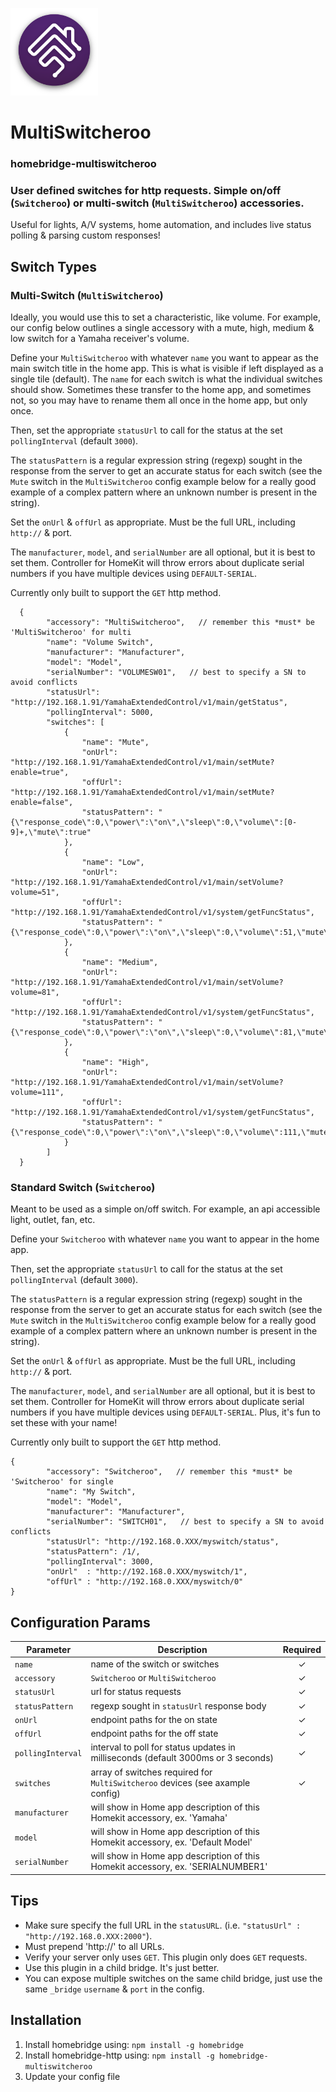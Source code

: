 <p align="left">
  <a href="https://homebridge.io"><img src="https://raw.githubusercontent.com/homebridge/branding/master/logos/homebridge-color-round-stylized.png" height="140"></a>
</p>

# **MultiSwitcheroo**

### homebridge-multiswitcheroo

### User defined switches for http requests. Simple on/off (`Switcheroo`) or multi-switch (`MultiSwitcheroo`) accessories. 
Useful for lights, A/V systems, home automation, and includes live status polling & parsing custom responses!



## Switch Types



### Multi-Switch (`MultiSwitcheroo`)
Ideally, you would use this to set a characteristic, like volume. For example, our config below outlines a single accessory with a mute, high, medium & low switch for a Yamaha receiver's volume.

Define your `MultiSwitcheroo` with whatever `name` you want to appear as the main switch title in the home app. This is what is visible if left displayed as a single tile (default). The `name` for each switch is what the individual switches should show. Sometimes these transfer to the home app, and sometimes not, so you may have to rename them all once in the home app, but only once. 

Then, set the appropriate `statusUrl` to call for the status at the set `pollingInterval` (default `3000`).

The `statusPattern` is a regular expression string (regexp) sought in the response from the server to get an accurate status for each switch (see the `Mute` switch in the `MultiSwitcheroo` config example below for a really good example of a complex pattern where an unknown number is present in the string).

Set the `onUrl` & `offUrl` as appropriate. Must be the full URL, including `http://` & port.

The `manufacturer`, `model`, and `serialNumber` are all optional, but it is best to set them. Controller for HomeKit will throw errors about duplicate serial numbers if you have multiple devices using `DEFAULT-SERIAL`. 

Currently only built to support the `GET` http method. 

```
  {
        "accessory": "MultiSwitcheroo",   // remember this *must* be 'MultiSwitcheroo' for multi
        "name": "Volume Switch",
        "manufacturer": "Manufacturer",
        "model": "Model",
        "serialNumber": "VOLUMESW01",   // best to specify a SN to avoid conflicts
        "statusUrl": "http://192.168.1.91/YamahaExtendedControl/v1/main/getStatus",
        "pollingInterval": 5000,
        "switches": [
            {
                "name": "Mute",
                "onUrl": "http://192.168.1.91/YamahaExtendedControl/v1/main/setMute?enable=true",
                "offUrl": "http://192.168.1.91/YamahaExtendedControl/v1/main/setMute?enable=false",
                "statusPattern": "{\"response_code\":0,\"power\":\"on\",\"sleep\":0,\"volume\":[0-9]+,\"mute\":true"
            },
            {
                "name": "Low",
                "onUrl": "http://192.168.1.91/YamahaExtendedControl/v1/main/setVolume?volume=51",
                "offUrl": "http://192.168.1.91/YamahaExtendedControl/v1/system/getFuncStatus",
                "statusPattern": "{\"response_code\":0,\"power\":\"on\",\"sleep\":0,\"volume\":51,\"mute\":false"
            },
            {
                "name": "Medium",
                "onUrl": "http://192.168.1.91/YamahaExtendedControl/v1/main/setVolume?volume=81",
                "offUrl": "http://192.168.1.91/YamahaExtendedControl/v1/system/getFuncStatus",
                "statusPattern": "{\"response_code\":0,\"power\":\"on\",\"sleep\":0,\"volume\":81,\"mute\":false"
            },
            {
                "name": "High",
                "onUrl": "http://192.168.1.91/YamahaExtendedControl/v1/main/setVolume?volume=111",
                "offUrl": "http://192.168.1.91/YamahaExtendedControl/v1/system/getFuncStatus",
                "statusPattern": "{\"response_code\":0,\"power\":\"on\",\"sleep\":0,\"volume\":111,\"mute\":false"
            }
        ]
  }
```



### Standard Switch (`Switcheroo`)
Meant to be used as a simple on/off switch. 
 For example, an api accessible light, outlet, fan, etc.

 Define your `Switcheroo` with whatever `name` you want to appear in the home app. 

Then, set the appropriate `statusUrl` to call for the status at the set `pollingInterval` (default `3000`).

The `statusPattern` is a regular expression string (regexp) sought in the response from the server to get an accurate status for each switch (see the `Mute` switch in the `MultiSwitcheroo` config example below for a really good example of a complex pattern where an unknown number is present in the string).

Set the `onUrl` & `offUrl` as appropriate. Must be the full URL, including `http://` & port.

The `manufacturer`, `model`, and `serialNumber` are all optional, but it is best to set them. Controller for HomeKit will throw errors about duplicate serial numbers if you have multiple devices using `DEFAULT-SERIAL`. Plus, it's fun to set these with your name!

Currently only built to support the `GET` http method. 


```
{
        "accessory": "Switcheroo",   // remember this *must* be 'Switcheroo' for single
        "name": "My Switch",
        "model": "Model",
        "manufacturer": "Manufacturer",
        "serialNumber": "SWITCH01",   // best to specify a SN to avoid conflicts
        "statusUrl": "http://192.168.0.XXX/myswitch/status",
        "statusPattern": /1/,
        "pollingInterval": 3000,
        "onUrl"  : "http://192.168.0.XXX/myswitch/1",
        "offUrl" : "http://192.168.0.XXX/myswitch/0"
}
```



## Configuration Params

|        Parameter       |                                     Description                                     | Required |
| -----------------------| ----------------------------------------------------------------------------------- |:--------:|
| `name`                 | name of the switch or switches                                                      |     ✓    |
| `accessory`            | `Switcheroo` or `MultiSwitcheroo`                                                   |     ✓    |
| `statusUrl`            | url for status requests                                                             |     ✓    |
| `statusPattern`        | regexp sought in `statusUrl` response body                                          |     ✓    |
| `onUrl`                | endpoint paths for the on state                                                     |     ✓    |
| `offUrl`               | endpoint paths for the off state                                                    |     ✓    |
| `pollingInterval`      | interval to poll for status updates in milliseconds (default 3000ms or 3 seconds)   |     ✓    |
| `switches`             | array of switches required for `MultiSwitcheroo` devices (see axample config)       |     ✓    |
| `manufacturer`         | will show in Home app description of this Homekit accessory, ex. 'Yamaha'           |          |
| `model`                | will show in Home app description of this Homekit accessory, ex. 'Default Model'    |          |
| `serialNumber`         | will show in Home app description of this Homekit accessory, ex. 'SERIALNUMBER1'    |          |


## Tips

  - Make sure specify the full URL in the `statusURL`. (i.e. `"statusUrl" : "http://192.168.0.XXX:2000"`).
  - Must prepend 'http://' to all URLs.
  - Verify your server only uses `GET`. This plugin only does `GET` requests.
  - Use this plugin in a child bridge. It's just better.
  - You can expose multiple switches on the same child bridge, just use the same `_bridge` `username` & `port` in the config.

## Installation

1. Install homebridge using: `npm install -g homebridge`
2. Install homebridge-http using: `npm install -g homebridge-multiswitcheroo`
3. Update your config file
